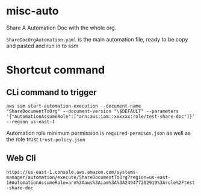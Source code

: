 # misc-auto
Share A Automation Doc with the whole org.

`ShareDocOrgAutomation.yaml` is the main automation file, ready to be copy and pasted and run in to ssm

# Shortcut command 
## CLi command to trigger
`aws ssm start-automation-execution --document-name "ShareDocumentToOrg" --document-version "\$DEFAULT" --parameters '{"AutomationAssumeRole":["arn:aws:iam::xxxxxx:role/test-share-doc"]}' --region us-east-1`

Automation role minimum permission is `required-permison.json` as well as the role trust `trust-policy.json`

## Web Cli
`https://us-east-1.console.aws.amazon.com/systems-manager/automation/execute/ShareDocumentToOrg?region=us-east-1#AutomationAssumeRole=arn%3Aaws%3Aiam%3A%3A249477202910%3Arole%2Ftest-share-doc`
